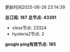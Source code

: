 更新时间2025-06-26 23:14:39

**总订阅: 187**
**总节点: 43391**
- vless节点: 23324
- hysteria2节点: 2

**google ping有效节点: 185**
